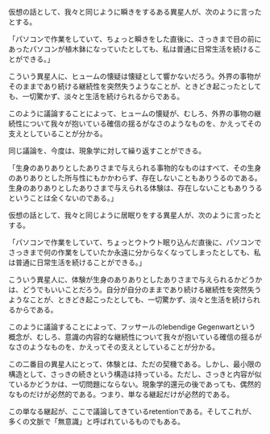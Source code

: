 仮想の話として、我々と同じように瞬きをするある異星人が、次のように言ったとする。

「パソコンで作業をしていて、ちょっと瞬きをした直後に、さっきまで目の前にあったパソコンが植木鉢になっていたとしても、私は普通に日常生活を続けることができる。」

こういう異星人に、ヒュームの懐疑は懐疑として響かないだろう。外界の事物がそのままであり続ける継続性を突然失うようなことが、ときどき起こったとしても、一切驚かず、淡々と生活を続けられるからである。

このように議論することによって、ヒュームの懐疑が、むしろ、外界の事物の継続性について我々が抱いている確信の揺るがなさのようなものを、かえってその支えとしていることが分かる。

同じ議論を、今度は、現象学に対して繰り返すことができる。

「生身のありありとしたありさまで与えられる事物的なものはすべて、その生身のありありとした所与性にもかかわらず、存在しないこともありうるのである。生身のありありとしたありさまで与えられる体験は、存在しないこともありうるということは全くないのである。」

仮想の話として、我々と同じように居眠りをする異星人が、次のように言ったとする。

「パソコンで作業をしていて、ちょっとウトウト眠り込んだ直後に、パソコンでさっきまで何の作業をしていたか永遠に分からなくなってしまったとしても、私は普通に日常生活を続けることができる。」

こういう異星人に、体験が生身のありありとしたありさまで与えられるかどうかは、どうでもいいことだろう。自分が自分のままであり続ける継続性を突然失うようなことが、ときどき起こったとしても、一切驚かず、淡々と生活を続けられるからである。

このように議論することによって、フッサールのlebendige Gegenwartという概念が、むしろ、意識の内容的な継続性について我々が抱いている確信の揺るがなさのようなものを、かえってその支えとしていることが分かる。

この二番目の異星人にとって、体験とは、ただの契機である。しかし、最小限の構造として、さっきの続きという構造は持っている。ただし、さっきと内容が似ているかどうかは、一切問題にならない。現象学的還元の後であっても、偶然的なものだけが必然的である。つまり、単なる継起だけが必然的である。

この単なる継起が、ここで議論してきているretentionである。そしてこれが、多くの文脈で「無意識」と呼ばれているものでもある。
